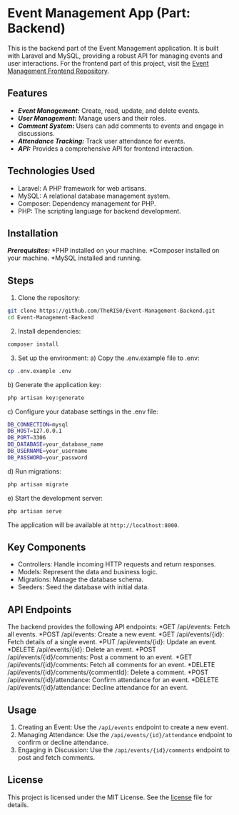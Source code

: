 # Event Management App (Part: Backend) 

This is the backend part of the Event Management application. It is built with Laravel and MySQL, providing a robust API for managing events and user interactions.
For the frontend part of this project, visit the [Event Management Frontend Repository](https://github.com/TheRIS0/Event-Management-Frontend).

## Features
* ***Event Management:*** Create, read, update, and delete events.
* ***User Management:*** Manage users and their roles.
* ***Comment System:*** Users can add comments to events and engage in discussions.
* ***Attendance Tracking:*** Track user attendance for events.
* ***API:*** Provides a comprehensive API for frontend interaction.

## Technologies Used
* Laravel: A PHP framework for web artisans.
* MySQL: A relational database management system.
* Composer: Dependency management for PHP.
* PHP: The scripting language for backend development.

## Installation
***Prerequisites:*** 
*PHP installed on your machine.
*Composer installed on your machine.
*MySQL installed and running.

## Steps
1. Clone the repository:

```bash
git clone https://github.com/TheRIS0/Event-Management-Backend.git
cd Event-Management-Backend
```

2. Install dependencies:

```bash
composer install
```

3. Set up the environment:
a) Copy the .env.example file to .env:

```bash
cp .env.example .env
```
b) Generate the application key:

```bash
php artisan key:generate
```

c) Configure your database settings in the .env file:

```bash
DB_CONNECTION=mysql
DB_HOST=127.0.0.1
DB_PORT=3306
DB_DATABASE=your_database_name
DB_USERNAME=your_username
DB_PASSWORD=your_password
```
d) Run migrations:

```bash
php artisan migrate
```

e) Start the development server:

```bash
php artisan serve
```
The application will be available at `http://localhost:8000`.

## Key Components

* Controllers: Handle incoming HTTP requests and return responses.
* Models: Represent the data and business logic.
* Migrations: Manage the database schema.
* Seeders: Seed the database with initial data.

## API Endpoints

The backend provides the following API endpoints:
*GET /api/events: Fetch all events.
*POST /api/events: Create a new event.
*GET /api/events/{id}: Fetch details of a single event.
*PUT /api/events/{id}: Update an event.
*DELETE /api/events/{id}: Delete an event.
*POST /api/events/{id}/comments: Post a comment to an event.
*GET /api/events/{id}/comments: Fetch all comments for an event.
*DELETE /api/events/{id}/comments/{commentId}: Delete a comment.
*POST /api/events/{id}/attendance: Confirm attendance for an event.
*DELETE /api/events/{id}/attendance: Decline attendance for an event.

## Usage 

1. Creating an Event: Use the `/api/events` endpoint to create a new event.
2. Managing Attendance: Use the `/api/events/{id}/attendance` endpoint to confirm or decline attendance.
3. Engaging in Discussion: Use the `/api/events/{id}/comments` endpoint to post and fetch comments.

## License

This project is licensed under the MIT License. See the [license](license) file for details.
